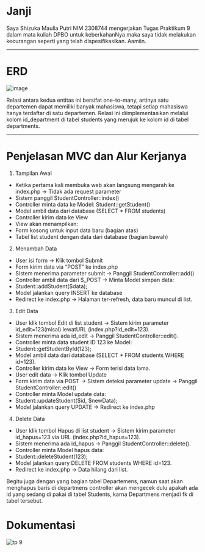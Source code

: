 # Janji

Saya Shizuka Maulia Putri NIM 2308744 mengerjakan Tugas Praktikum 9 dalam mata kuliah DPBO untuk keberkahanNya maka saya tidak melakukan kecurangan seperti yang telah dispesifikasikan. Aamiin.


---

# ERD
![image](https://github.com/user-attachments/assets/11f3f3a3-0cbe-464b-91b9-1a2ce0a35bf7)

Relasi antara kedua entitas ini bersifat one-to-many, artinya satu departemen dapat memiliki banyak mahasiswa, tetapi setiap mahasiswa hanya terdaftar di satu departemen. Relasi ini diimplementasikan melalui kolom id_department di tabel students yang merujuk ke kolom id di tabel departments.

---

# Penjelasan MVC dan Alur Kerjanya

1. Tampilan Awal
- Ketika pertama kali membuka web akan langsung mengarah ke index.php  → Tidak ada request parameter
- Sistem panggil StudentController::index()
- Controller minta data ke Model: Student::getStudent()
- Model ambil data dari database (SELECT * FROM students)
- Controller kirim data ke View
- View akan menampilkan:
- Form kosong untuk input data baru (bagian atas)
- Tabel list student dengan data dari database (bagian bawah)

2. Menambah Data
- User isi form → Klik tombol Submit 
- Form kirim data via “POST” ke index.php
- Sistem menerima parameter submit → Panggil StudentController::add()
- Controller ambil data dari $_POST → Minta Model simpan data:
- Student::addStudent($data);  
- Model jalankan query INSERT ke database
- Redirect ke index.php → Halaman ter-refresh, data baru muncul di list.

3. Edit Data
- User klik tombol Edit di list student → Sistem kirim parameter id_edit=123(misal) lewatURL (index.php?id_edit=123).
- Sistem menerima ada id_edit → Panggil StudentController::edit().
- Controller minta data student ID 123 ke Model:
- Student::getStudentById(123);  
- Model ambil data dari database (SELECT * FROM students WHERE id=123).
- Controller kirim data ke View → Form terisi data lama.
- User edit data → Klik tombol Update
- Form kirim data via POST → Sistem deteksi parameter update → Panggil StudentController::edit()
- Controller minta Model update data:
- Student::updateStudent($id, $newData);  
- Model jalankan query UPDATE → Redirect ke index.php

4. Delete Data
- User klik tombol Hapus di list student → Sistem kirim parameter id_hapus=123 via URL (index.php?id_hapus=123).
- Sistem menerima ada id_hapus → Panggil StudentController::delete().
- Controller minta Model hapus data:
- Student::deleteStudent(123);  
- Model jalankan query DELETE FROM students WHERE id=123.
- Redirect ke index.php → Data hilang dari list.

Begitu juga dengan yang bagian tabel Departemens, namun saat akan menghapus baris di departmens controller akan mengecek dulu apakah ada id yang sedang di pakai di tabel Students, karna Departmens menjadi fk di tabel tersebut.

# Dokumentasi
![tp 9](https://github.com/user-attachments/assets/ce346ed7-77b6-4011-b6e7-8f48bf31b5e0)

